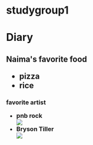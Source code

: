 # studygroup1
<html>
<head>

</head>
<body>

<h1>
Diary
</h1>
<h2>
Naima's favorite food
<ul>
<li>
pizza
<li>rice</li>
</li>
</ul>


</h2>

<h3>
favorite artist
<ul>
<li> pnb rock</li>
<img src="http://static.djbooth.net/pics-artist/pnb-rock-2016-rec.jpg">
<li> Bryson Tiller</li>
<img src="https://s-media-cache-ak0.pinimg.com/736x/95/34/80/953480e239a3b653ee99fdc7ba9e23c8--bryson-tiller-louisville.jpg">
</ul>
</h3>



</body>
</html>
